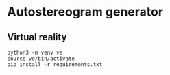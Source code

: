 # Autostereogram generator

## Virtual reality

```
python3 -m venv ve
source ve/bin/activate
pip install -r requirements.txt
```
